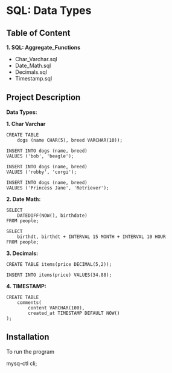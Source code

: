 
# SQL: Data Types





## Table of Content


**1. SQL: Aggregate_Functions**
 - Char_Varchar.sql
 - Date_Math.sql
 - Decimals.sql
 - Timestamp.sql
## Project Description

**Data Types:**

**1. Char Varchar**

    CREATE TABLE 
        dogs (name CHAR(5), breed VARCHAR(10));
 
    INSERT INTO dogs (name, breed) 
    VALUES ('bob', 'beagle');
 
    INSERT INTO dogs (name, breed) 
    VALUES ('robby', 'corgi');
 
    INSERT INTO dogs (name, breed) 
    VALUES ('Princess Jane', 'Retriever');


**2. Date Math:**

    SELECT 
        DATEDIFF(NOW(), birthdate) 
    FROM people;

    SELECT 
        birthdt, birthdt + INTERVAL 15 MONTH + INTERVAL 10 HOUR 
    FROM people;


**3. Decimals:**

    CREATE TABLE items(price DECIMAL(5,2));

    INSERT INTO items(price) VALUES(34.88);


**4. TIMESTAMP:**

    CREATE TABLE 
        comments(
 	        content VARCHAR(100),
	        created_at TIMESTAMP DEFAULT NOW()
    );
	



    
  

## Installation

To run the program

mysq-ctl cli;
